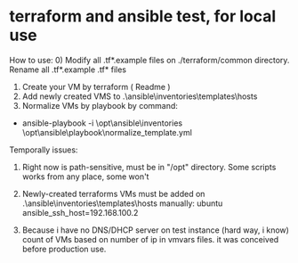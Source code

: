 # terraform and ansible test, for local use

How to use:
0) Modify all .tf*.example files on ./terraform/common directory. Rename all .tf*.example .tf* files 
1) Create your VM by terraform ( Readme )
2) Add newly created VMS to .\ansible\inventories\templates\hosts 
3) Normalize VMs by playbook by command:
  * ansible-playbook -i \opt\ansible\inventories \opt\ansible\playbook\normalize_template.yml 


Temporally issues:
1) Right now is path-sensitive, must be in "/opt" directory. Some scripts works from any place, some won't
2) Newly-created terraforms VMs must be added on .\ansible\inventories\templates\hosts manually:
ubuntu ansible_ssh_host=192.168.100.2 

3) Because i have no DNS/DHCP server on test instance (hard way, i know) count of VMs based on number of ip in vmvars files. it was conceived before production use.




 
 